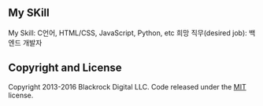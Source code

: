 ## My SKill
My Skill: C언어, HTML/CSS, JavaScript, Python, etc
희망 직무(desired job): 백엔드 개발자

## Copyright and License
Copyright 2013-2016 Blackrock Digital LLC. Code released under the [MIT](https://github.com/BlackrockDigital/startbootstrap-freelancer/blob/gh-pages/LICENSE) license.
